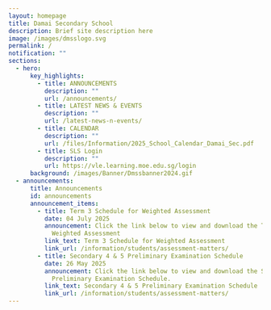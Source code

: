 ```yaml
---
layout: homepage
title: Damai Secondary School
description: Brief site description here
image: /images/dmsslogo.svg
permalink: /
notification: ""
sections:
  - hero:
      key_highlights:
        - title: ANNOUNCEMENTS
          description: ""
          url: /announcements/
        - title: LATEST NEWS & EVENTS
          description: ""
          url: /latest-news-n-events/
        - title: CALENDAR
          description: ""
          url: /files/Information/2025_School_Calendar_Damai_Sec.pdf
        - title: SLS Login
          description: ""
          url: https://vle.learning.moe.edu.sg/login
      background: /images/Banner/Dmssbanner2024.gif
  - announcements:
      title: Announcements
      id: announcements
      announcement_items:
        - title: Term 3 Schedule for Weighted Assessment
          date: 04 July 2025
          announcement: Click the link below to view and download the Term 3 Schedule for
            Weighted Assessment
          link_text: Term 3 Schedule for Weighted Assessment
          link_url: /information/students/assessment-matters/
        - title: Secondary 4 & 5 Preliminary Examination Schedule
          date: 26 May 2025
          announcement: Click the link below to view and download the Secondary 4 & 5
            Preliminary Examination Schedule.
          link_text: Secondary 4 & 5 Preliminary Examination Schedule
          link_url: /information/students/assessment-matters/
---
```

